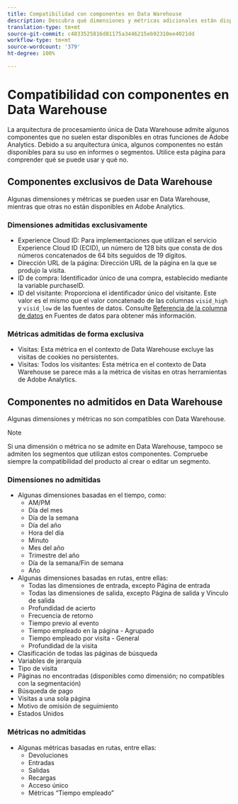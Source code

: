```yaml
---
title: Compatibilidad con componentes en Data Warehouse
description: Descubra qué dimensiones y métricas adicionales están disponibles en Data Warehouse y qué otras no se admiten.
translation-type: tm+mt
source-git-commit: c4833525816d81175a3446215eb92310ee4021dd
workflow-type: tm+mt
source-wordcount: '379'
ht-degree: 100%

---
```



# Compatibilidad con componentes en Data Warehouse

La arquitectura de procesamiento única de Data Warehouse admite algunos componentes que no suelen estar disponibles en otras funciones de Adobe Analytics. Debido a su arquitectura única, algunos componentes no están disponibles para su uso en informes o segmentos. Utilice esta página para comprender qué se puede usar y qué no.

## Componentes exclusivos de Data Warehouse

Algunas dimensiones y métricas se pueden usar en Data Warehouse, mientras que otras no están disponibles en Adobe Analytics.

### Dimensiones admitidas exclusivamente

* Experience Cloud ID: Para implementaciones que utilizan el servicio Experience Cloud ID (ECID), un número de 128 bits que consta de dos números concatenados de 64 bits seguidos de 19 dígitos.
* Dirección URL de la página: Dirección URL de la página en la que se produjo la visita.
* ID de compra: Identificador único de una compra, establecido mediante la variable purchaseID.
* ID del visitante: Proporciona el identificador único del visitante. Este valor es el mismo que el valor concatenado de las columnas `visid_high` y `visid_low` de las fuentes de datos. Consulte [Referencia de la columna de datos](../analytics-data-feed/c-df-contents/datafeeds-reference.md) en Fuentes de datos para obtener más información.

### Métricas admitidas de forma exclusiva

* Visitas: Esta métrica en el contexto de Data Warehouse excluye las visitas de cookies no persistentes.
* Visitas: Todos los visitantes: Esta métrica en el contexto de Data Warehouse se parece más a la métrica de visitas en otras herramientas de Adobe Analytics.

## Componentes no admitidos en Data Warehouse

Algunas dimensiones y métricas no son compatibles con Data Warehouse.

>[!NOTE]
>
>Si una dimensión o métrica no se admite en Data Warehouse, tampoco se admiten los segmentos que utilizan estos componentes. Compruebe siempre la compatibilidad del producto al crear o editar un segmento.

### Dimensiones no admitidas

* Algunas dimensiones basadas en el tiempo, como:
   * AM/PM
   * Día del mes
   * Día de la semana
   * Día del año
   * Hora del día
   * Minuto
   * Mes del año
   * Trimestre del año
   * Día de la semana/Fin de semana
   * Año
* Algunas dimensiones basadas en rutas, entre ellas:
   * Todas las dimensiones de entrada, excepto Página de entrada
   * Todas las dimensiones de salida, excepto Página de salida y Vínculo de salida
   * Profundidad de acierto
   * Frecuencia de retorno
   * Tiempo previo al evento
   * Tiempo empleado en la página - Agrupado
   * Tiempo empleado por visita - General
   * Profundidad de la visita
* Clasificación de todas las páginas de búsqueda
* Variables de jerarquía
* Tipo de visita
* Páginas no encontradas (disponibles como dimensión; no compatibles con la segmentación)
* Búsqueda de pago
* Visitas a una sola página
* Motivo de omisión de seguimiento
* Estados Unidos

### Métricas no admitidas

* Algunas métricas basadas en rutas, entre ellas:
   * Devoluciones
   * Entradas
   * Salidas
   * Recargas
   * Acceso único
   * Métricas “Tiempo empleado”
